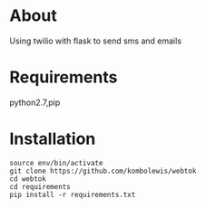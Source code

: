 # About 
<p> Using twilio with flask to send sms and emails </p>


# Requirements
<p>python2.7,pip </p>


# Installation

```
source env/bin/activate
git clone https://github.com/kombolewis/webtok
cd webtok
cd requirements
pip install -r requirements.txt 


```
